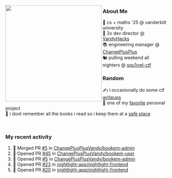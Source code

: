 <!-- 
Hey what are you doing here? 
I admire your curiosity tho
Shoot me an email (zinean00 at gmail dot com)
Let's connect! 
-->

<p float="left">
  <img src='https://imgur.com/nGM66Ev.png' width='300' align="left">
  <p>
    
  <h3>About Me</h3>
  🏫 cs + maths '25 @ vanderbilt university <br>
  🌊 2x dev director @ <a href="https://github.com/vandyhacks">VandyHacks</a> <br>
  📚 engineering manager @ <a href="https://github.com/changeplusplusvandy">ChangePlusPlus<a> <br>
  🐿 pulling weekend all nighters @ <a href="https://github.com/squ1rrel-ctf">squ1rrel-ctf</a> <br>
  
  <h3>Random</h3>
  ✍️ i occasionally do some ctf <a href="https://squ1rrel.dev/author/zineanteoh">writeups</a> <br>
  📱 one of my <a href="https://github.com/zineanteoh/vinkybox-app">favorite</a> personal project<br>
  📖 i dont remember all the books i read so i keep them at a <a href="https://www.goodreads.com/user/show/80901669-zi">safe place</a>
  </p>
  
</p>

<br>
<!-- <i>generated by <a href="https://labs.openai.com/s/0hW1r6PFYo3Zh0a7UoxK2AMp" target="_blank">dall-e 2</a></i> -->

<h3>My recent activity</h3>

<!--START_SECTION:activity-->
1. 🎉 Merged PR [#5](https://github.com/ChangePlusPlusVandy/bookem-admin/pull/5) in [ChangePlusPlusVandy/bookem-admin](https://github.com/ChangePlusPlusVandy/bookem-admin)
2. 💪 Opened PR [#45](https://github.com/ChangePlusPlusVandy/bookem-user/pull/45) in [ChangePlusPlusVandy/bookem-user](https://github.com/ChangePlusPlusVandy/bookem-user)
3. 💪 Opened PR [#5](https://github.com/ChangePlusPlusVandy/bookem-admin/pull/5) in [ChangePlusPlusVandy/bookem-admin](https://github.com/ChangePlusPlusVandy/bookem-admin)
4. 💪 Opened PR [#23](https://github.com/nightlight-app/nightlight-frontend/pull/23) in [nightlight-app/nightlight-frontend](https://github.com/nightlight-app/nightlight-frontend)
5. 💪 Opened PR [#20](https://github.com/nightlight-app/nightlight-frontend/pull/20) in [nightlight-app/nightlight-frontend](https://github.com/nightlight-app/nightlight-frontend)
<!--END_SECTION:activity-->
